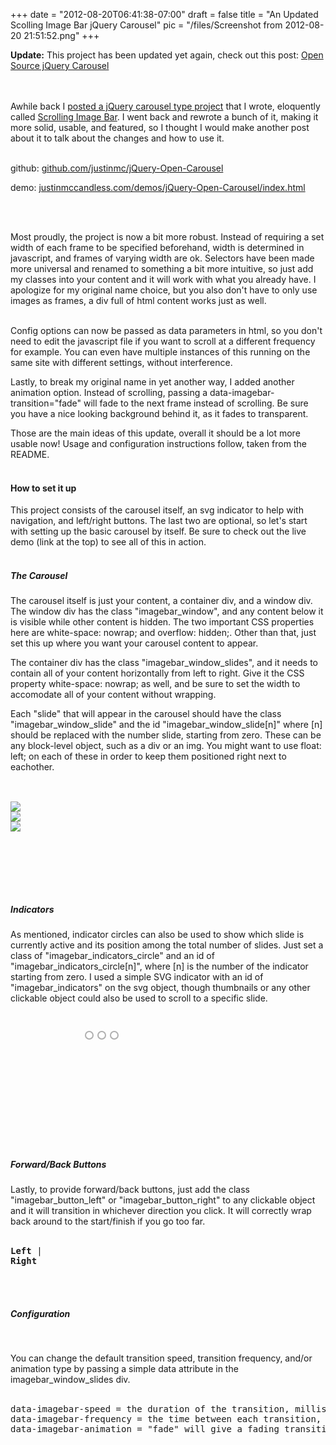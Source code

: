 
+++
date = "2012-08-20T06:41:38-07:00"
draft = false
title = "An Updated Scolling Image Bar jQuery Carousel"
pic = "/files/Screenshot from 2012-08-20 21:51:52.png"
+++

<p>
    <b>Update:</b> This project has been updated yet again, check out this post: <a href="http://justinmccandless.com/blog/Open+Source+jQuery+Carousel">Open Source jQuery Carousel</a>
</p>
<br /><br />
Awhile back I <a href="http://www.justinmccandless.com/blog/Scrolling+Image+Bar">posted a jQuery carousel type project</a> that I wrote, eloquently called <a href="http://github.com/justinmc/jQuery-Open-Carousel">Scrolling Image Bar</a>.  I went back and rewrote a bunch of it, making it more solid, usable, and featured, so I thought I would make another post about it to talk about the changes and how to use it.
<br>
<br>

github: <a href="http://github.com/justinmc/jQuery-Open-Carousel">github.com/justinmc/jQuery-Open-Carousel</a><br>

demo: <a href="http://justinmccandless.com/demos/jQuery-Open-Carousel/index.html">justinmccandless.com/demos/jQuery-Open-Carousel/index.html</a><br>

<br>
<br>

Most proudly, the project is now a bit more robust.  Instead of requiring a set width of each frame to be specified beforehand, width is determined in javascript, and frames of varying width are ok.  Selectors have been made more universal and renamed to something a bit more intuitive, so just add my classes into your content and it will work with what you already have.  I apologize for my original name choice, but you also don't have to only use images as frames, a div full of html content works just as well.  
<br>

Config options can now be passed as data parameters in html, so you don't need to edit the javascript file if you want to scroll at a different frequency for example.  You can even have multiple instances of this running on the same site with different settings, without interference.
<br>

Lastly, to break my original name in yet another way, I added another animation option.  Instead of scrolling, passing a <span class="code">data-imagebar-transition="fade"</span> will fade to the next frame instead of scrolling.  Be sure you have a nice looking background behind it, as it fades to transparent.
<br>

Those are the main ideas of this update, overall it should be a lot more usable now!  Usage and configuration instructions follow, taken from the README.
<br>
<br>

<h4>How to set it up</h4>

This project consists of the carousel itself, an svg indicator 
to help with navigation, and left/right buttons.  The last two 
are optional, so let's start with setting up the basic carousel
by itself.  Be sure to check out the live demo (link at the top) 
to see all of this in action.
<br>
<br>

<h5>The Carousel</h5>

The carousel itself is just your content, a container div, and a
window div.  The window div has the class "imagebar_window", and
any content below it is visible while other content is hidden.
The two important CSS properties here are <span class="code">white-space: nowrap;</span>
and <span class="code">overflow: hidden;</span>.  Other than that, just set this up where
you want your carousel content to appear.
<br>

The container div has the class "imagebar_window_slides", and it
needs to contain all of your content horizontally from left to
right.  Give it the CSS property <span class="code">white-space: nowrap;</span> as well,
and be sure to set the width to accomodate all of your content
without wrapping.
<br>

Each "slide" that will appear in the carousel should have the
class "imagebar_window_slide" and the id "imagebar_window_slide[n]"
where [n] should be replaced with the number slide, starting 
from zero.  These can be any block-level object, such as a div
or an img.  You might want to use <span class="code">float: left;</span> on each of these
in order to keep them positioned right next to eachother.
<br>
<br>


<pre><div class="imagebar_window_slides">
<img style="" unselectable="on" src="image1.jpg" class="imagebar_window_slide" id="imagebar_window_slide0">
<img style="" unselectable="on" src="image2.jpg" class="imagebar_window_slide" id="imagebar_window_slide1">
<img style="" unselectable="on" src="image3.jpg" class="imagebar_window_slide" id="imagebar_window_slide2">

</div>

</pre>

<br>
<br>

<h5>Indicators</h5>

As mentioned, indicator circles can also be used to show 
which slide is currently active and its position among 
the total number of slides.  Just set a class of 
"imagebar_indicators_circle" and an id of
"imagebar_indicators_circle[n]", where [n] is the number
of the indicator starting from zero.  I used a simple SVG
indicator with an id of "imagebar_indicators" on the svg
object, though thumbnails or any other clickable object 
could also be used to scroll to a specific slide.
<br>
<br>


<pre><svg id="imagebar_indicators" xmlns="http://www.w3.org/2000/svg" version="1.1">
   <circle class="imagebar_indicators_circle" id="imagebar_indicators_circle0" cx="126" cy="20" r="6" stroke="#afafaf" stroke-width="2" fill="#ffffff"></circle>
   <circle class="imagebar_indicators_circle" id="imagebar_indicators_circle1" cx="146" cy="20" r="6" stroke="#afafaf" stroke-width="2" fill="#ffffff"></circle>
   <circle class="imagebar_indicators_circle" id="imagebar_indicators_circle2" cx="166" cy="20" r="6" stroke="#afafaf" stroke-width="2" fill="#ffffff"></circle>
</svg>
</pre>

<br>
<br>

<h5>Forward/Back Buttons</h5>

Lastly, to provide forward/back buttons, just add the
class "imagebar_button_left" or "imagebar_button_right"
to any clickable object and it will transition in
whichever direction you click.  It will correctly wrap
back around to the start/finish if you go too far.
<br>
<br>


<pre><b class="imagebar_button_left">Left</b> | 
<b class="imagebar_button_right">Right</b>
</pre>

<br>
<br>

<h5>Configuration</h5>

<br>

You can change the default transition speed, transition
frequency, and/or animation type by passing a simple
data attribute in the imagebar_window_slides div.
<br>
<br>


<pre>data-imagebar-speed = the duration of the transition, milliseconds
data-imagebar-frequency = the time between each transition, milliseconds 
data-imagebar-animation = "fade" will give a fading transition, othwerise scrolling is used
</pre>